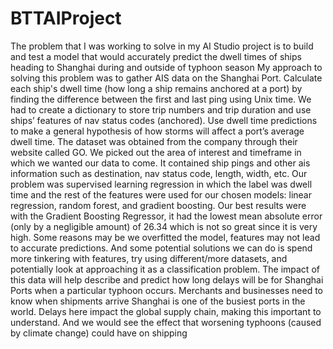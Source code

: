 # BTTAIProject

The problem that I was working to solve in my AI Studio project is to build and test a model that would accurately predict the dwell times of ships heading to Shanghai during and outside of typhoon season My approach to solving this problem was to gather AIS data on the Shanghai Port. Calculate each ship's dwell time (how long a ship remains anchored at a port) by finding the difference between the first and last ping using Unix time. We had to create a dictionary to store trip numbers and trip duration and use ships’ features of nav status codes (anchored). Use dwell time predictions to make a general hypothesis of how storms will affect a port’s average dwell time. The dataset was obtained from the company through their website called GO. We picked out the area of interest and timeframe in which we wanted our data to come. It contained ship pings and other ais information such as destination, nav status code, length, width, etc. Our problem was supervised learning regression in which the label was dwell time and the rest of the features were used for our chosen models: linear regression, random forest, and gradient boosting. Our best results were with the Gradient Boosting Regressor, it had the lowest mean absolute error (only by a negligible amount) of 26.34 which is not so great since it is very high. Some reasons may be we overfitted the model, features may not lead to accurate predictions. And some potential solutions we can do is spend more tinkering with features, try using different/more datasets, and potentially look at approaching it as a classification problem. The impact of this data will help describe and predict how long delays will be for Shanghai Ports when a particular typhoon occurs. Merchants and businesses need to know when shipments arrive Shanghai is one of the busiest ports in the world. Delays here impact the global supply chain, making this important to understand. And we would see the effect that worsening typhoons (caused by climate change) could have on shipping
